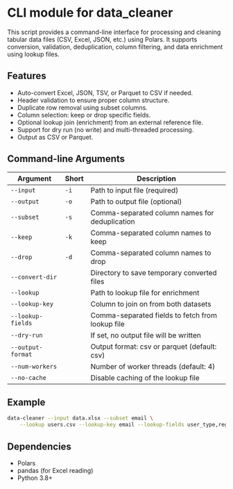 # CLI module for data_cleaner

This script provides a command-line interface for processing and cleaning tabular data files (CSV, Excel, JSON, etc.) using Polars. It supports conversion, validation, deduplication, column filtering, and data enrichment using lookup files.

## Features

- Auto-convert Excel, JSON, TSV, or Parquet to CSV if needed.
- Header validation to ensure proper column structure.
- Duplicate row removal using subset columns.
- Column selection: keep or drop specific fields.
- Optional lookup join (enrichment) from an external reference file.
- Support for dry run (no write) and multi-threaded processing.
- Output as CSV or Parquet.

## Command-line Arguments

| Argument | Short | Description |
|----------|-------|-------------|
| `--input` | `-i` | Path to input file (required) |
| `--output` | `-o` | Path to output file (optional) |
| `--subset` | `-s` | Comma-separated column names for deduplication |
| `--keep` | `-k` | Comma-separated column names to keep |
| `--drop` | `-d` | Comma-separated column names to drop |
| `--convert-dir` | | Directory to save temporary converted files |
| `--lookup` | | Path to lookup file for enrichment |
| `--lookup-key` | | Column to join on from both datasets |
| `--lookup-fields` | | Comma-separated fields to fetch from lookup file |
| `--dry-run` | | If set, no output file will be written |
| `--output-format` | | Output format: csv or parquet (default: csv) |
| `--num-workers` | | Number of worker threads (default: 4) |
| `--no-cache` | | Disable caching of the lookup file |

## Example

```bash
data-cleaner --input data.xlsx --subset email \
    --lookup users.csv --lookup-key email --lookup-fields user_type,region
```

## Dependencies

- Polars
- pandas (for Excel reading)
- Python 3.8+